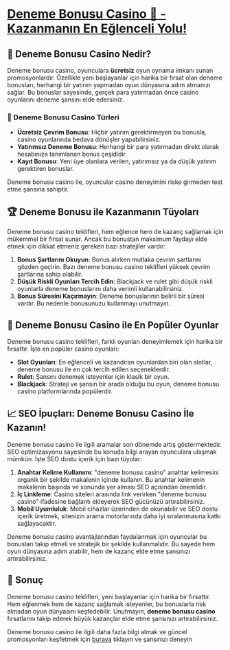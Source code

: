 # [Deneme Bonusu Casino 💸 - Kazanmanın En Eğlenceli Yolu!](https://casinotr.link/gWCRZ4)

## 🎰 Deneme Bonusu Casino Nedir?

Deneme bonusu casino, oyunculara **ücretsiz** oyun oynama imkanı sunan promosyonlardır. Özellikle yeni başlayanlar için harika bir fırsat olan deneme bonusları, herhangi bir yatırım yapmadan oyun dünyasına adım atmanızı sağlar. Bu bonuslar sayesinde, gerçek para yatırmadan önce casino oyunlarını deneme şansını elde edersiniz. 

### 🎁 Deneme Bonusu Casino Türleri

- **Ücretsiz Çevrim Bonusu**: Hiçbir yatırım gerektirmeyen bu bonusla, casino oyunlarında bedava dönüşler yapabilirsiniz.
- **Yatırımsız Deneme Bonusu**: Herhangi bir para yatırmadan direkt olarak hesabınıza tanımlanan bonus çeşididir.
- **Kayıt Bonusu**: Yeni üye olanlara verilen, yatırımsız ya da düşük yatırım gerektiren bonuslar.

Deneme bonusu casino ile, oyuncular casino deneyimini riske girmeden test etme şansına sahiptir.

## 🏆 Deneme Bonusu ile Kazanmanın Tüyoları

Deneme bonusu casino teklifleri, hem eğlence hem de kazanç sağlamak için mükemmel bir fırsat sunar. Ancak bu bonustan maksimum faydayı elde etmek için dikkat etmeniz gereken bazı stratejiler vardır:

1. **Bonus Şartlarını Okuyun**: Bonus alırken mutlaka çevrim şartlarını gözden geçirin. Bazı deneme bonusu casino teklifleri yüksek çevrim şartlarına sahip olabilir.
2. **Düşük Riskli Oyunları Tercih Edin**: Blackjack ve rulet gibi düşük riskli oyunlarla deneme bonuslarını daha verimli kullanabilirsiniz.
3. **Bonus Süresini Kaçırmayın**: Deneme bonuslarının belirli bir süresi vardır. Bu nedenle bonusunuzu kullanmayı unutmayın.

## 🎲 Deneme Bonusu Casino ile En Popüler Oyunlar

Deneme bonusu casino teklifleri, farklı oyunları deneyimlemek için harika bir fırsattır. İşte en popüler casino oyunları:

- **Slot Oyunları**: En eğlenceli ve kazandıran oyunlardan biri olan slotlar, deneme bonusu ile en çok tercih edilen seçeneklerdir.
- **Rulet**: Şansını denemek isteyenler için klasik bir oyun.
- **Blackjack**: Strateji ve şansın bir arada olduğu bu oyun, deneme bonusu casino platformlarında popülerdir.

## 📈 SEO İpuçları: Deneme Bonusu Casino İle Kazanın!

Deneme bonusu casino ile ilgili aramalar son dönemde artış göstermektedir. SEO optimizasyonu sayesinde bu konuda bilgi arayan oyunculara ulaşmak mümkün. İşte SEO dostu içerik için bazı tüyolar:

1. **Anahtar Kelime Kullanımı**: "deneme bonusu casino" anahtar kelimesini organik bir şekilde makalenin içinde kullanın. Bu anahtar kelimenin makalenin başında ve sonunda yer alması SEO açısından önemlidir.
2. **İç Linkleme**: Casino siteleri arasında link verirken "deneme bonusu casino" ifadesine bağlantı ekleyerek SEO gücünüzü artırabilirsiniz.
3. **Mobil Uyumluluk**: Mobil cihazlar üzerinden de okunabilir ve SEO dostu içerik üretmek, sitenizin arama motorlarında daha iyi sıralanmasına katkı sağlayacaktır.

Deneme bonusu casino avantajlarından faydalanmak için oyuncular bu bonusları takip etmeli ve stratejik bir şekilde kullanmalıdır. Bu sayede hem oyun dünyasına adım atabilir, hem de kazanç elde etme şansınızı artırabilirsiniz.

## 🎯 Sonuç

Deneme bonusu casino teklifleri, yeni başlayanlar için harika bir fırsattır. Hem eğlenmek hem de kazanç sağlamak isteyenler, bu bonuslarla risk almadan oyun dünyasını keşfedebilir. Unutmayın, **deneme bonusu casino** fırsatlarını takip ederek büyük kazançlar elde etme şansınızı artırabilirsiniz. 

Deneme bonusu casino ile ilgili daha fazla bilgi almak ve güncel promosyonları keşfetmek için [buraya](https://casinotr.link/gWCRZ4) tıklayın ve şansınızı deneyin
